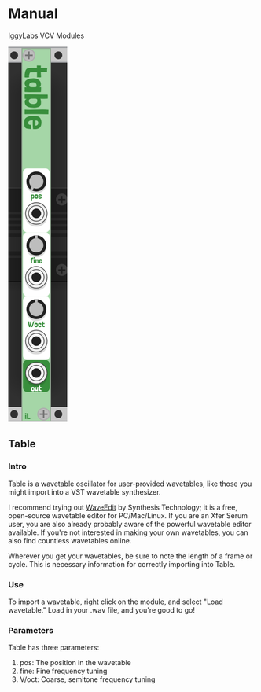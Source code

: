 # Manual 
IggyLabs VCV Modules

![Table screenshot](img/table_1.png)

## Table

### Intro
Table is a wavetable oscillator for user-provided wavetables, like those you might import into a VST wavetable synthesizer. 

I recommend trying out [WaveEdit](https://synthtech.com/waveedit) by Synthesis Technology; it is a free, open-source wavetable editor for PC/Mac/Linux. If you are an Xfer Serum user, you are also already probably aware of the powerful wavetable editor available. If you're not interested in making your own wavetables, you can also find countless wavetables online. 

Wherever you get your wavetables, be sure to note the length of a frame or cycle. This is necessary information for correctly importing into Table.

### Use
To import a wavetable, right click on the module, and select "Load wavetable." Load in your .wav file, and you're good to go!

### Parameters
Table has three parameters:

1. pos: The position in the wavetable
2. fine: Fine frequency tuning
3. V/oct: Coarse, semitone frequency tuning
